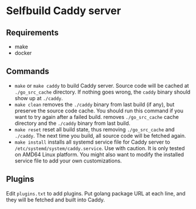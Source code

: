 # Selfbuild Caddy server

## Requirements

- make
- docker

## Commands

- `make` or `make caddy` to build Caddy server.
  Source code will be cached at `./go_src_cache` directory. If nothing goes wrong,
  the `caddy` binary should show up at `./caddy`.
- `make clean` removes the `./caddy` binary from last build (if any), but
  preserve the source code cache. You should run this command if you want to
  try again after a failed build.
removes `./go_src_cache` cache directory and the `./caddy` binary
  from last build.
- `make reset` reset all build state, thus removing `./go_src_cache` and
  `./caddy`. The next time you build, all source code will be fetched again.
- `make install` installs all systemd service file for Caddy server to
  `/etc/systemd/system/caddy.service`. Use with caution. It is only tested on
  AMD64 Linux platform. You might also want to modify the installed service file
  to add your own customizations.

## Plugins

Edit `plugins.txt` to add plugins. Put golang package URL at each line, and
 they will be fetched and built into Caddy.

